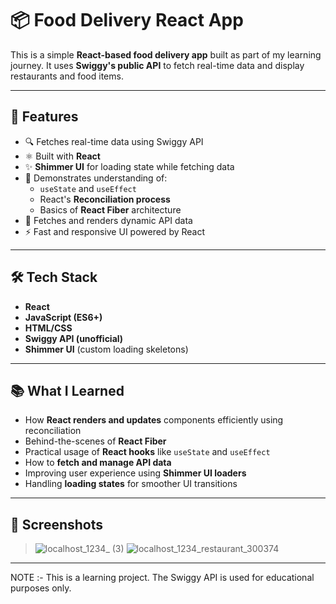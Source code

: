 # 📦 Food Delivery React App

This is a simple **React-based food delivery app** built as part of my learning journey. It uses **Swiggy's public API** to fetch real-time data and display restaurants and food items.

---

## 🚀 Features

- 🔍 Fetches real-time data using Swiggy API
- ⚛️ Built with **React**
- ✨ **Shimmer UI** for loading state while fetching data
- 🧠 Demonstrates understanding of:
  - `useState` and `useEffect`
  - React's **Reconciliation process**
  - Basics of **React Fiber** architecture
- 📡 Fetches and renders dynamic API data
- ⚡ Fast and responsive UI powered by React

---

## 🛠️ Tech Stack

- **React**
- **JavaScript (ES6+)**
- **HTML/CSS**
- **Swiggy API (unofficial)**
- **Shimmer UI** (custom loading skeletons)

---

## 📚 What I Learned

- How **React renders and updates** components efficiently using reconciliation
- Behind-the-scenes of **React Fiber**
- Practical usage of **React hooks** like `useState` and `useEffect`
- How to **fetch and manage API data**
- Improving user experience using **Shimmer UI loaders**
- Handling **loading states** for smoother UI transitions

---

## 📸 Screenshots

> ![localhost_1234_ (3)](https://github.com/user-attachments/assets/be5706d6-2101-49f6-b6b7-f8b3c3139b2d)
> ![localhost_1234_restaurant_300374](https://github.com/user-attachments/assets/407b6c3a-ec3f-4594-9966-feb25f15f626)





---

NOTE :- This is a learning project. The Swiggy API is used for educational purposes only.
